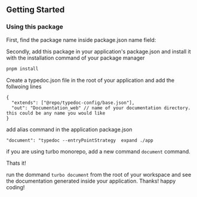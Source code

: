 ## Getting Started

### Using this package

First, find the package name inside package.json name field:

Secondly, add this package in your application's package.json and install it with the installation command of your package manager

```bash example
pnpm install
```

Create a typedoc.json file in the root of your application and add the follwoing lines

```
{
  "extends": ["@repo/typedoc-config/base.json"],
  "out": "Documentation_web" // name of your documentation directory. this could be any name you would like
}

```

add alias command in the application package.json

```
"document": "typedoc --entryPointStrategy  expand ./app

```

if you are using turbo monorepo, add a new command `document` command.

Thats it!

run the dommand `turbo document` from the root of your workspace and see the documentation generated inside your application. Thanks! happy coding!
